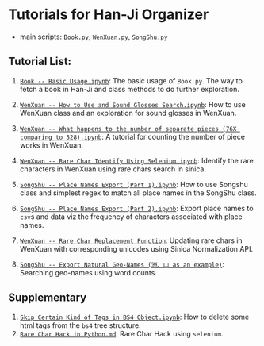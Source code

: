 # Tutorials for Han-Ji Organizer

- main scripts: [`Book.py`](https://github.com/jibanCat/DigitalHumanities/blob/master/Han-Ji/Book.py), [`WenXuan.py`](https://github.com/jibanCat/DigitalHumanities/blob/master/Han-Ji/WenXuan.py), [`SongShu.py`](https://github.com/jibanCat/DigitalHumanities/blob/master/Han-Ji/SongShu.py)

## Tutorial List:

1. [`Book -- Basic Usage.ipynb`](http://nbviewer.jupyter.org/github/jibanCat/DigitalHumanities/blob/master/Han-Ji/tutorials/Book%20--%20Basic%20Usage.ipynb): The basic usage of `Book.py`. The way to fetch a book in Han-Ji and class methods to do further exploration.
2. [`WenXuan -- How to Use and Sound Glosses Search.ipynb`](http://nbviewer.jupyter.org/github/jibanCat/DigitalHumanities/blob/master/Han-Ji/tutorials/WenXuan%20--%20How%20to%20Use%20and%20Sound%20Glosses%20Search.ipynb): How to use WenXuan class and an exploration for sound glosses in WenXuan.
3. [`WenXuan -- What happens to the number of separate pieces (76X comparing to 528).ipynb`](http://nbviewer.jupyter.org/github/jibanCat/DigitalHumanities/blob/master/Han-Ji/tutorials/WenXuan%20--%20What%20happens%20to%20the%20number%20of%20separate%20pieces%20%2876X%20comparing%20to%20528%29.ipynb): A tutorial for counting the number of piece works in WenXuan.
4. [`WenXuan -- Rare Char Identify Using Selenium.ipynb`](http://nbviewer.jupyter.org/github/jibanCat/DigitalHumanities/blob/master/Han-Ji/tutorials/WenXuan%20--%20Rare%20Char%20Identify%20Using%20Selenium.ipynb): Identify the rare characters in WenXuan using rare chars search in sinica.
5. [`SongShu -- Place Names Export (Part 1).ipynb`](http://nbviewer.jupyter.org/github/jibanCat/DigitalHumanities/blob/master/Han-Ji/tutorials/SongShu%20--%20Place%20Names%20Export%20%28Part%201%29.ipynb): How to use Songshu class and simplest regex to match all place names in the SongShu class.
6. [`SongShu -- Place Names Export (Part 2).ipynb`](http://nbviewer.jupyter.org/github/jibanCat/DigitalHumanities/blob/master/Han-Ji/tutorials/SongShu%20--%20Place%20Names%20Export%20%28Part%202%29.ipynb): Export place names to `csv`s and data viz the frequency of characters associated with place names.
7. [`WenXuan -- Rare Char Replacement Function`](http://nbviewer.jupyter.org/github/jibanCat/DigitalHumanities/blob/master/Han-Ji/tutorials/WenXuan%20--%20Rare%20Char%20Replacement%20Function.ipynb): Updating rare chars in WenXuan with corresponding unicodes using Sinica Normalization API.

8. [`SongShu -- Export Natural Geo-Names (洲、山 as an example)`](http://nbviewer.jupyter.org/github/jibanCat/DigitalHumanities/blob/master/Han-Ji/tutorials/SongShu%20--%20Export%20Natural%20Geo-Names%20%28%E6%B4%B2%E3%80%81%E5%B1%B1%20as%20an%20example%29.ipynb): Searching geo-names using word counts.

## Supplementary

1. [`Skip Certain Kind of Tags in BS4 Object.ipynb`](http://nbviewer.jupyter.org/github/jibanCat/DigitalHumanities/blob/master/Han-Ji/tutorials/Skip%20Certain%20Kind%20of%20Tags%20in%20BS4%20Object.ipynb): How to delete some html tags from the `bs4` tree structure.
2. [`Rare Char Hack in Python.md`](https://github.com/jibanCat/DigitalHumanities/blob/master/Han-Ji/tutorials/Rare%20Char%20Hack%20in%20Python.md): Rare Char Hack using `selenium`.